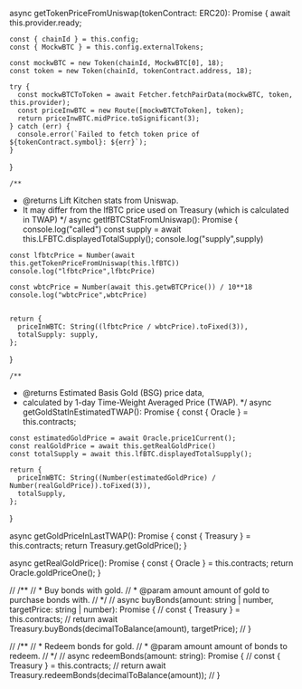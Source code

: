   async getTokenPriceFromUniswap(tokenContract: ERC20): Promise<string> {
    await this.provider.ready;

    const { chainId } = this.config;
    const { MockwBTC } = this.config.externalTokens;

    const mockwBTC = new Token(chainId, MockwBTC[0], 18);
    const token = new Token(chainId, tokenContract.address, 18);

    try {
      const mockwBTCToToken = await Fetcher.fetchPairData(mockwBTC, token, this.provider);
      const priceInwBTC = new Route([mockwBTCToToken], token);
      return priceInwBTC.midPrice.toSignificant(3);
    } catch (err) {
      console.error(`Failed to fetch token price of ${tokenContract.symbol}: ${err}`);
    }
  }

    /**
   * @returns Lift Kitchen stats from Uniswap.
   * It may differ from the lfBTC price used on Treasury (which is calculated in TWAP)
   */
  async getlfBTCStatFromUniswap(): Promise<TokenStat> {
    console.log("called")
    const supply = await this.LFBTC.displayedTotalSupply();
    console.log("supply",supply)

    const lfbtcPrice = Number(await this.getTokenPriceFromUniswap(this.lfBTC))
    console.log("lfbtcPrice",lfbtcPrice)

    const wbtcPrice = Number(await this.getwBTCPrice()) / 10**18
    console.log("wbtcPrice",wbtcPrice)


    return {
      priceInWBTC: String((lfbtcPrice / wbtcPrice).toFixed(3)),
      totalSupply: supply,
    };
  }

    /**
   * @returns Estimated Basis Gold (BSG) price data,
   * calculated by 1-day Time-Weight Averaged Price (TWAP).
   */
  async getGoldStatInEstimatedTWAP(): Promise<TokenStat> {
    const { Oracle } = this.contracts;

    const estimatedGoldPrice = await Oracle.price1Current();
    const realGoldPrice = await this.getRealGoldPrice()
    const totalSupply = await this.lfBTC.displayedTotalSupply();

    return {
      priceInWBTC: String((Number(estimatedGoldPrice) / Number(realGoldPrice)).toFixed(3)),
      totalSupply,
    };
  }

  async getGoldPriceInLastTWAP(): Promise<BigNumber> {
    const { Treasury } = this.contracts;
    return Treasury.getGoldPrice();
  }

  async getRealGoldPrice(): Promise<BigNumber> {
    const { Oracle } = this.contracts;
    return Oracle.goldPriceOne();
  }

  
  // /**
  //  * Buy bonds with gold.
  //  * @param amount amount of gold to purchase bonds with.
  //  */
  // async buyBonds(amount: string | number, targetPrice: string | number): Promise<TransactionResponse> {
  //   const { Treasury } = this.contracts;
  //   return await Treasury.buyBonds(decimalToBalance(amount), targetPrice);
  // }

  // /**
  //  * Redeem bonds for gold.
  //  * @param amount amount of bonds to redeem.
  //  */
  // async redeemBonds(amount: string): Promise<TransactionResponse> {
  //   const { Treasury } = this.contracts;
  //   return await Treasury.redeemBonds(decimalToBalance(amount));
  // }